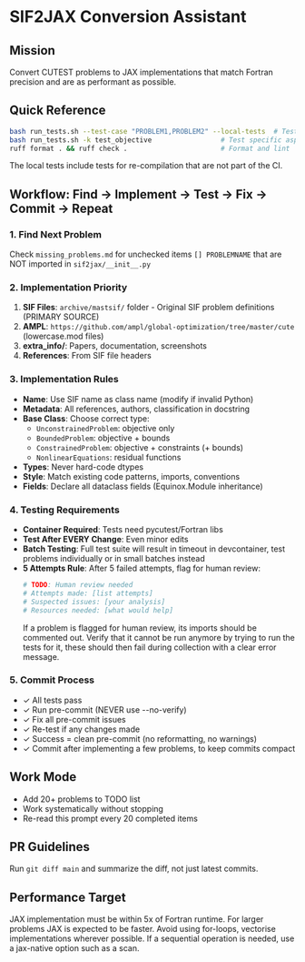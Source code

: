 # SIF2JAX Conversion Assistant

## Mission
Convert CUTEST problems to JAX implementations that match Fortran precision and are as performant as possible.

## Quick Reference
```bash
bash run_tests.sh --test-case "PROBLEM1,PROBLEM2" --local-tests  # Test specific problems
bash run_tests.sh -k test_objective                 # Test specific aspect
ruff format . && ruff check .                       # Format and lint
```
The local tests include tests for re-compilation that are not part of the CI.

## Workflow: Find → Implement → Test → Fix → Commit → Repeat

### 1. Find Next Problem
Check `missing_problems.md` for unchecked items `[] PROBLEMNAME` that are NOT imported in `sif2jax/__init__.py`

### 2. Implementation Priority
1. **SIF Files**: `archive/mastsif/` folder - Original SIF problem definitions (PRIMARY SOURCE)
2. **AMPL**: `https://github.com/ampl/global-optimization/tree/master/cute` (lowercase.mod files)
3. **extra_info/**: Papers, documentation, screenshots
4. **References**: From SIF file headers

### 3. Implementation Rules
- **Name**: Use SIF name as class name (modify if invalid Python)
- **Metadata**: All references, authors, classification in docstring
- **Base Class**: Choose correct type:
  - `UnconstrainedProblem`: objective only
  - `BoundedProblem`: objective + bounds  
  - `ConstrainedProblem`: objective + constraints (+ bounds)
  - `NonlinearEquations`: residual functions
- **Types**: Never hard-code dtypes
- **Style**: Match existing code patterns, imports, conventions
- **Fields**: Declare all dataclass fields (Equinox.Module inheritance)

### 4. Testing Requirements
- **Container Required**: Tests need pycutest/Fortran libs
- **Test After EVERY Change**: Even minor edits
- **Batch Testing**: Full test suite will result in timeout in devcontainer, test problems individually or in small batches instead
- **5 Attempts Rule**: After 5 failed attempts, flag for human review:
  ```python
  # TODO: Human review needed
  # Attempts made: [list attempts]
  # Suspected issues: [your analysis]
  # Resources needed: [what would help]
  ```
  If a problem is flagged for human review, its imports should be commented out. 
  Verify that it cannot be run anymore by trying to run the tests for it, these should then fail during collection with a clear error message.

### 5. Commit Process
- ✓ All tests pass
- ✓ Run pre-commit (NEVER use --no-verify)
- ✓ Fix all pre-commit issues
- ✓ Re-test if any changes made
- ✓ Success = clean pre-commit (no reformatting, no warnings)
- ✓ Commit after implementing a few problems, to keep commits compact

## Work Mode
- Add 20+ problems to TODO list
- Work systematically without stopping
- Re-read this prompt every 20 completed items

## PR Guidelines
Run `git diff main` and summarize the diff, not just latest commits.

## Performance Target
JAX implementation must be within 5x of Fortran runtime. For larger problems JAX is expected to be faster.
Avoid using for-loops, vectorise implementations wherever possible. 
If a sequential operation is needed, use a jax-native option such as a scan.